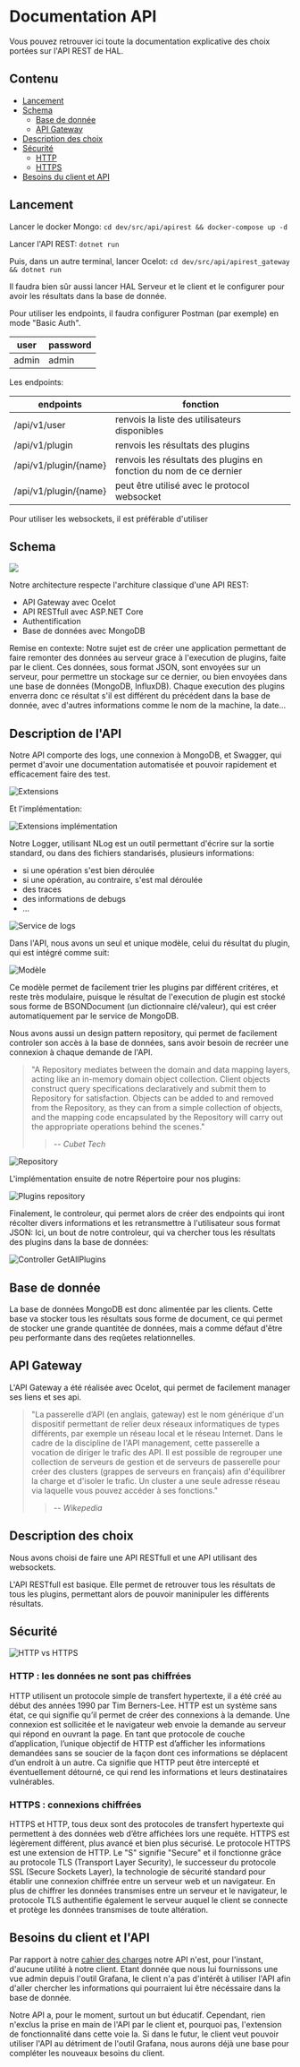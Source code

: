 Documentation API
=================

Vous pouvez retrouver ici toute la documentation explicative des choix portées sur l'API REST de HAL.


Contenu
--------
- [Lancement](#lancement)
- [Schema](#schema)
    - [Base de donnée](#base-de-donnée)
    - [API Gateway](#api-gateway)
- [Description des choix](#description-des-choix)
- [Sécurité](#sécurité)
    - [HTTP](#http-les-données-ne-sont-pas-chiffrées)
    - [HTTPS](#https-connexions-chiffrées)
- [Besoins du client et API](#besoins-du-client-et-lapi) 


Lancement
---------

Lancer le docker Mongo: `cd dev/src/api/apirest && docker-compose up -d`

Lancer l'API REST: `dotnet run`

Puis, dans un autre terminal, lancer Ocelot: `cd dev/src/api/apirest_gateway && dotnet run`


Il faudra bien sûr aussi lancer HAL Serveur et le client et le configurer pour avoir les résultats dans la base de donnée.

Pour utiliser les endpoints, il faudra configurer Postman (par exemple) en mode "Basic Auth".

| user | password |
| ------ | ------ |
| admin | admin |


Les endpoints:

| endpoints | fonction |
| ------ | ------ |
| /api/v1/user | renvois la liste des utilisateurs disponibles |
| /api/v1/plugin | renvois les résultats des plugins | 
| /api/v1/plugin/{name} | renvois les résultats des plugins en fonction du nom de ce dernier | 
| /api/v1/plugin/{name} | peut être utilisé avec le protocol websocket |

Pour utiliser les websockets, il est préférable d'utiliser [](websocket.org/echo.html)

Schema
--------

![](files/diag_api.png)

Notre architecture respecte l'architure classique d'une API REST:
* API Gateway avec Ocelot
* API RESTfull avec ASP.NET Core
* Authentification
* Base de données avec MongoDB

Remise en contexte:
Notre sujet est de créer une application permettant de faire remonter des données au serveur grace à l'execution de plugins, faite par le client. Ces données, sous format JSON, sont envoyées sur un serveur, pour permettre un stockage sur ce dernier, ou bien envoyées dans une base de données (MongoDB, InfluxDB). 
Chaque execution des plugins enverra donc ce résultat s'il est différent du précédent dans la base de donnée, avec d'autres informations comme le nom de la machine, la date...

## Description de l'API

Notre API comporte des logs, une connexion à MongoDB, et Swagger, qui permet d'avoir une documentation automatisée et pouvoir rapidement et efficacement faire des test.

![Extensions](files/configureservices.png)

Et l'implémentation:

![Extensions implémentation](files/customextensions.png)

Notre Logger, utilisant NLog est un outil permettant d'écrire sur la sortie standard, ou dans des fichiers standarisés, plusieurs informations:
* si une opération s'est bien déroulée
* si une opération, au contraire, s'est mal déroulée
* des traces
* des informations de debugs
* ...

![Service de logs](files/loggerservice.png)


Dans l'API, nous avons un seul et unique modèle, celui du résultat du plugin, qui est intégré comme suit:

![Modèle](files/pluginmodel.png)

Ce modèle permet de facilement trier les plugins par différent critéres, et reste très modulaire, puisque le résultat de l'execution de plugin est stocké sous forme de BSONDocument (un dictionnaire clé/valeur), qui est créer automatiquement par le service de MongoDB.

Nous avons aussi un design pattern repository, qui permet de facilement controler son accès à la base de données, sans avoir besoin de recréer une connexion à chaque demande de l'API.

> "A Repository mediates between the domain and data mapping layers, acting like an in-memory domain object collection. Client objects construct query specifications declaratively and submit them to Repository for satisfaction. Objects can be added to and removed from the Repository, as they can from a simple collection of objects, and the mapping code encapsulated by the Repository will carry out the appropriate operations behind the scenes."
> > -- <cite>Cubet Tech</cite>

![Repository](files/repobase.png)

L'implémentation ensuite de notre Répertoire pour nos plugins:

![Plugins repository](files/pluginrepo.png)


Finalement, le controleur, qui permet alors de créer des endpoints qui iront récolter divers informations et les retransmettre à l'utilisateur sous format JSON:
Ici, un bout de notre controleur, qui va chercher tous les résultats des plugins dans la base de données:

![Controller GetAllPlugins](files/getallplugins.png)

## Base de donnée


La base de données MongoDB est donc alimentée par les clients. Cette base va stocker tous les résultats sous forme de document, ce qui permet de stocker une grande quantitée de données, mais a comme défaut d'être peu performante dans des reqûetes relationnelles.

## API Gateway


L'API Gateway a été réalisée avec Ocelot, qui permet de facilement manager ses liens et ses api.

> "La passerelle d’API (en anglais, gateway) est le nom générique d'un dispositif permettant de relier deux réseaux informatiques de types différents, par exemple un réseau local et le réseau Internet. Dans le cadre de la discipline de l'API management, cette passerelle a vocation de diriger le trafic des API. Il est possible de regrouper une collection de serveurs de gestion et de serveurs de passerelle pour créer des clusters (grappes de serveurs en français) afin d'équilibrer la charge et d'isoler le trafic. Un cluster a une seule adresse réseau via laquelle vous pouvez accéder à ses fonctions."
> > -- <cite>Wikepedia</cite>

Description des choix
---------------------

Nous avons choisi de faire une API RESTfull et une API utilisant des websockets.

L'API RESTfull est basique. Elle permet de retrouver tous les résultats de tous les plugins, permettant alors de pouvoir maninipuler les différents résultats.



## Sécurité


![HTTP vs HTTPS](files/httpvshttps.png)


### HTTP : les données ne sont pas chiffrées
HTTP utilisent un protocole simple de transfert hypertexte, il a été créé au début des années 1990 par Tim Berners-Lee.
HTTP est un système sans état, ce qui signifie qu’il permet de créer des connexions à la demande. Une connexion est sollicitée et le navigateur web envoie la demande au serveur qui répond en ouvrant la page.
En tant que protocole de couche d’application, l’unique objectif de HTTP est d’afficher les informations demandées sans se soucier de la façon dont ces informations se déplacent d’un endroit à un autre. Ca signifie que HTTP peut être intercepté et éventuellement détourné, ce qui rend les informations et leurs destinataires vulnérables.

### HTTPS : connexions chiffrées
HTTPS et HTTP, tous deux sont des protocoles de transfert hypertexte qui permettent à des données web d’être affichées lors une requête. HTTPS est légèrement différent, plus avancé et bien plus sécurisé.
Le protocole HTTPS est une extension de HTTP. Le  "S" signifie "Secure" et il fonctionne grâce au protocole TLS (Transport Layer Security), le successeur du protocole SSL (Secure Sockets Layer), la technologie de sécurité standard pour établir une connexion chiffrée entre un serveur web et un navigateur.
En plus de chiffrer les données transmises entre un serveur et le navigateur, le protocole TLS authentifie également le serveur auquel le client se connecte et protège les données transmises de toute altération.



Besoins du client et l'API
----------------

Par rapport à notre [cahier des charges](../cahierdescharges.pdf) notre API n'est, pour l'instant, d'aucune utilité à notre client. Etant donnée que nous lui fournissons une vue admin depuis l'outil Grafana, le client n'a pas d'intérêt à utiliser l'API afin d'aller chercher les informations qui pourraient lui être nécéssaire dans la base de donnée.

Notre API a, pour le moment, surtout un but éducatif. Cependant, rien n'exclus la prise en main de l'API par le client et, pourquoi pas, l'extension de fonctionnalité dans cette voie la. Si dans le futur, le client veut pouvoir utiliser l'API au détriment de l'outil Grafana, nous aurons déjà une base pour compléter les nouveaux besoins du client.
